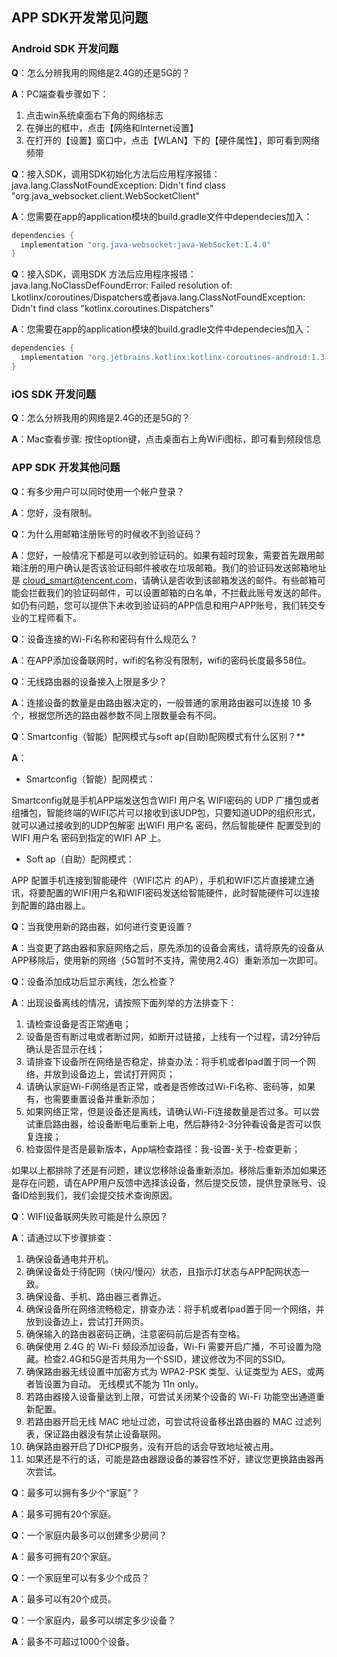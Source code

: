 ## APP SDK开发常见问题     

### **Android SDK 开发问题**

**Q**：怎么分辨我用的网络是2.4G的还是5G的？

**A**：PC端查看步骤如下：

1. 点击win系统桌面右下角的网络标志
2. 在弹出的框中，点击【网络和Internet设置】
3. 在打开的【设置】窗口中，点击【WLAN】下的【硬件属性】，即可看到网络频带



**Q**：接入SDK，调用SDK初始化方法后应用程序报错：java.lang.ClassNotFoundException: Didn't find class "org.java_websocket.client.WebSocketClient"

**A**：您需要在app的application模块的build.gradle文件中dependecies加入：

```objective-c
dependencies {
  implementation "org.java-websocket:java-WebSocket:1.4.0"
}  
```



**Q**：接入SDK，调用SDK 方法后应用程序报错：java.lang.NoClassDefFoundError: Failed resolution of: Lkotlinx/coroutines/Dispatchers或者java.lang.ClassNotFoundException: Didn't find class "kotlinx.coroutines.Dispatchers"

**A**：您需要在app的application模块的build.gradle文件中dependecies加入：

```objective-c
dependencies {
  implementation "org.jetbrains.kotlinx:kotlinx-coroutines-android:1.3.4"
}  
```



### **iOS SDK 开发问题**

**Q**：怎么分辨我用的网络是2.4G的还是5G的？

**A**：Mac查看步骤:  按住option键，点击桌面右上角WiFi图标，即可看到频段信息



### **APP SDK 开发其他问题**

**Q**：有多少用户可以同时使用一个帐户登录？

**A**：您好，没有限制。



**Q**：为什么用邮箱注册账号的时候收不到验证码？

**A**：您好，一般情况下都是可以收到验证码的。如果有超时现象，需要首先跟用邮箱注册的用户确认是否该验证码邮件被收在垃圾邮箱。我们的验证码发送邮箱地址是 cloud_smart@tencent.com，请确认是否收到该邮箱发送的邮件。有些邮箱可能会拦截我们的验证码邮件，可以设置邮箱的白名单，不拦截此账号发送的邮件。如仍有问题，您可以提供下未收到验证码的APP信息和用户APP账号，我们转交专业的工程师看下。



**Q**：设备连接的Wi-Fi名称和密码有什么规范么？

**A**：在APP添加设备联网时，wifi的名称没有限制，wifi的密码长度最多58位。



**Q**：无线路由器的设备接入上限是多少？

**A**：连接设备的数量是由路由器决定的，一般普通的家用路由器可以连接 10 多个，根据您所选的路由器参数不同上限数量会有不同。

 

**Q**：Smartconfig（智能）配网模式与soft ap(自助)配网模式有什么区别？**

**A**：

- Smartconfig（智能）配网模式：

Smartconfig就是手机APP端发送包含WIFI 用户名 WIFI密码的 UDP 广播包或者组播包，智能终端的WIFI芯片可以接收到该UDP包，只要知道UDP的组织形式，就可以通过接收到的UDP包解密 出WIFI 用户名 密码，然后智能硬件 配置受到的WIFI 用户名 密码到指定的WIFI AP 上。

- Soft ap（自助）配网模式：

APP 配置手机连接到智能硬件（WIFI芯片 的AP），手机和WIFI芯片直接建立通讯，将要配置的WIFI用户名和WIFI密码发送给智能硬件，此时智能硬件可以连接到配置的路由器上。

 

**Q**：当我使用新的路由器，如何进行变更设置？

**A**：当变更了路由器和家庭网络之后，原先添加的设备会离线，请将原先的设备从APP移除后，使用新的网络（5G暂时不支持，需使用2.4G）重新添加一次即可。

 

**Q**：设备添加成功后显示离线，怎么检查？

**A**：出现设备离线的情况，请按照下面列举的方法排查下：

1. 请检查设备是否正常通电；
2. 设备是否有断过电或者断过网，如断开过链接，上线有一个过程，请2分钟后确认是否显示在线；
3. 请排查下设备所在网络是否稳定，排查办法：将手机或者Ipad置于同一个网络，并放到设备边上，尝试打开网页；
4. 请确认家庭Wi-Fi网络是否正常，或者是否修改过Wi-Fi名称、密码等，如果有，也需要重置设备并重新添加；
5. 如果网络正常，但是设备还是离线，请确认Wi-Fi连接数量是否过多。可以尝试重启路由器，给设备断电后重新上电，然后静待2-3分钟看设备是否可以恢复连接；
6. 检查固件是否是最新版本，App端检查路径：我-设置-关于-检查更新；

如果以上都排除了还是有问题，建议您移除设备重新添加。移除后重新添加如果还是存在问题，请在APP用户反馈中选择该设备，然后提交反馈，提供登录账号、设备ID给到我们，我们会提交技术查询原因。

 

**Q**：WIFI设备联网失败可能是什么原因？

**A**：请通过以下步骤排查：

1. 确保设备通电并开机。
2. 确保设备处于待配网（快闪/慢闪）状态，且指示灯状态与APP配网状态一致。
3. 确保设备、手机、路由器三者靠近。
4. 确保设备所在网络流畅稳定，排查办法：将手机或者Ipad置于同一个网络，并放到设备边上，尝试打开网页。
5. 确保输入的路由器密码正确，注意密码前后是否有空格。
6. 确保使用 2.4G 的 Wi-Fi 频段添加设备，Wi-Fi 需要开启广播，不可设置为隐藏。检查2.4G和5G是否共用为一个SSID，建议修改为不同的SSID。
7. 确保路由器无线设置中加密方式为 WPA2-PSK 类型、认证类型为 AES，或两者皆设置为自动。 无线模式不能为 11n only。
8. 若路由器接入设备量达到上限，可尝试关闭某个设备的 Wi-Fi 功能空出通道重新配置。
9. 若路由器开启无线 MAC 地址过滤，可尝试将设备移出路由器的 MAC 过滤列表，保证路由器没有禁止设备联网。
10. 确保路由器开启了DHCP服务，没有开启的话会导致地址被占用。
11. 如果还是不行的话，可能是路由器跟设备的兼容性不好，建议您更换路由器再次尝试。

 

**Q**：最多可以拥有多少个“家庭”？

**A**：最多可拥有20个家庭。

 

**Q**：一个家庭内最多可以创建多少房间？

**A**：最多可拥有20个家庭。

 

**Q**：一个家庭里可以有多少个成员？

**A**：最多可以有20个成员。

 

**Q**：一个家庭内，最多可以绑定多少设备？

**A**：最多不可超过1000个设备。